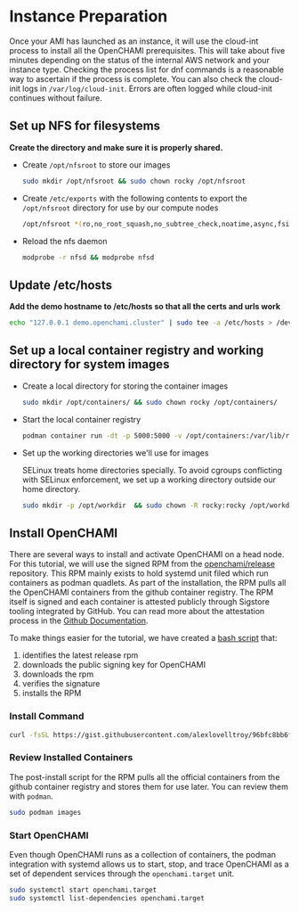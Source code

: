 # Instance Preparation

Once your AMI has launched as an instance, it will use the cloud-int process to install all the OpenCHAMI prerequisites.  This will take about five minutes depending on the status of the internal AWS network and your instance type.  Checking the process list for dnf commands is a reasonable way to ascertain if the process is complete.  You can also check the cloud-init logs in `/var/log/cloud-init`.  Errors are often logged while cloud-init continues without failure.

## Set up NFS for filesystems

**Create the directory and make sure it is properly shared.**

  - Create `/opt/nfsroot` to store our images
    ```bash
    sudo mkdir /opt/nfsroot && sudo chown rocky /opt/nfsroot
    ```

  - Create `/etc/exports` with the following contents to export the `/opt/nfsroot` directory for use by our compute nodes
    ```bash
    /opt/nfsroot *(ro,no_root_squash,no_subtree_check,noatime,async,fsid=0)
    ```

  - Reload the nfs daemon
    ```bash
    modprobe -r nfsd && modprobe nfsd
    ```

## Update /etc/hosts 

**Add the demo hostname to /etc/hosts so that all the certs and urls work**
   ```bash
   echo "127.0.0.1 demo.openchami.cluster" | sudo tee -a /etc/hosts > /dev/null
   ```

## Set up a local container registry and working directory for system images

  - Create a local directory for storing the container images
    ```bash
    sudo mkdir /opt/containers/ && sudo chown rocky /opt/containers/
    ```

  - Start the local container registry
    ```bash
    podman container run -dt -p 5000:5000 -v /opt/containers:/var/lib/registry:Z --name registry docker.io/library/registry:2
    ```

  - Set up the working directories we'll use for images

    SELinux treats home directories specially.  To avoid cgroups conflicting with SELinux enforcement, we set up a working directory outside our home directory.
    ```bash
    sudo mkdir -p /opt/workdir  && sudo chown -R rocky:rocky /opt/workdir && cd /opt/workdir
    ```

## Install OpenCHAMI

There are several ways to install and activate OpenCHAMI on a head node.  For this tutorial, we will use the signed RPM from the [openchami/release](https://github.com/openchami/release) repository.  This RPM mainly exists to hold systemd unit filed which run containers as podman quadlets.  As part of the installation, the RPM pulls all the OpenCHAMI containers from the github container registry.  The RPM itself is signed and each container is attested publicly through Sigstore tooling integrated by GitHub.  You can read more about the attestation process in the [Github Documentation](https://docs.github.com/en/actions/security-for-github-actions/using-artifact-attestations/using-artifact-attestations-to-establish-provenance-for-builds).

To make things easier for the tutorial, we have created a [bash script](https://gist.github.com/alexlovelltroy/96bfc8bb6f59c0845617a0dc659871de) that:

1. identifies the latest release rpm
1. downloads the public signing key for OpenCHAMI
1. downloads the rpm
1. verifies the signature
1. installs the RPM

### Install Command
```bash
curl -fsSL https://gist.githubusercontent.com/alexlovelltroy/96bfc8bb6f59c0845617a0dc659871de/raw | bash
```

### Review Installed Containers

The post-install script for the RPM pulls all the official containers from the github container registry and stores them for use later.  You can review them with `podman`.

```bash
sudo podman images
```

### Start OpenCHAMI

Even though OpenCHAMI runs as a collection of containers, the podman integration with systemd allows us to start, stop, and trace OpenCHAMI as a set of dependent services through the `openchami.target` unit.

```bash
sudo systemctl start openchami.target
sudo systemctl list-dependencies openchami.target
```
